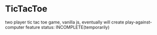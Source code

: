 # TicTacToe
two player tic tac toe game, vanilla js, eventually will create play-against-computer feature
status: INCOMPLETE(temporarily)
